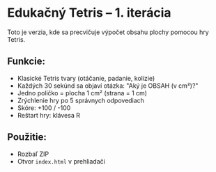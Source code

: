 # Edukačný Tetris – 1. iterácia

Toto je verzia, kde sa precvičuje výpočet obsahu plochy pomocou hry Tetris.

## Funkcie:
- Klasické Tetris tvary (otáčanie, padanie, kolízie)
- Každých 30 sekúnd sa objaví otázka: "Aký je OBSAH (v cm²)?"
- Jedno políčko = plocha 1 cm² (strana = 1 cm)
- Zrýchlenie hry po 5 správnych odpovediach
- Skóre: +100 / -100
- Reštart hry: klávesa R

## Použitie:
- Rozbaľ ZIP
- Otvor `index.html` v prehliadači
